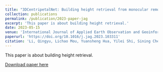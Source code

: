 ```yaml
---
title: "3DCentripetalNet: Building height retrieval from monocular remote sensing imagery"
collection: publications
permalink: /publication/2023-paper-jag
excerpt: 'This paper is about building height retrieval.'
date: 2023-05-15
venue: 'International Journal of Applied Earth Observation and Geoinformation'
paperurl: 'https://doi.org/10.1016/j.jag.2023.103311'
citation: 'Li, Qingyu, Lichao Mou, Yuansheng Hua, Yilei Shi, Sining Chen, Yao Sun and Xiao Xiang Zhu. "3DCentripetalNet: Building height retrieval from monocular remote sensing imagery." International Journal of Applied Earth Observation and Geoinformation 120 (2023): 103311.'
---
```

This paper is about building height retrieval.

[Download paper here](https://github.com/lqycrystal/qingyuli.github.io/tree/main/files/2023-paper-jag.pdf)
